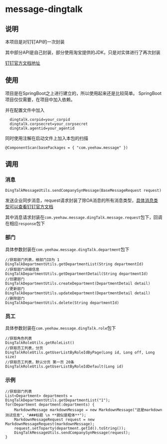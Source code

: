 # message-dingtalk
## 说明
本项目是对钉钉API的一次封装    

其中部分API是自己封装，部分使用淘宝提供的JDK，只是对实体进行了再次封装  

[钉钉官方文档地址](https://open-doc.dingtalk.com/docs/doc.htm?spm=a219a.7629140.0.0.ouVZC1&treeId=172&articleId=104981&docType=1)
## 使用
项目是在SpringBoot之上进行建立的，所以使用起来还是比较简单。
SpringBoot项目仅仅需要，在项目中加入依赖。   

并在配置文件中加入  
```
  dingtalk.corpid=your_corpid
  dingtalk.corpsecret=your_corpsecret
  dingtalk.agentid=your_agentid  
```
同时使用注解在启动文件上加入本包的扫描
```
@ComponentScan(basePackages = { "com.yeehaw.message" })
```
## 调用
### 消息

```
DingTalkMessageUtils.sendCompanySynMessage(BaseMessageRequest request)
```
发送企业同步消息，request请求封装了除OA消息的所有消息类型，[具体消息类型可以查看钉钉官方文档](https://open-doc.dingtalk.com/docs/doc.htm?spm=a219a.7629140.0.0.3b0zrH&treeId=172&articleId=104972&docType=1)    

其中消息请求封装在``com.yeehaw.message.dingTalk.message.request``包下，回调在相应``response``包下  

### 部门    
具体参数封装在``com.yeehaw.message.dingTalk.department``包下
```
//获取部门列表，根部门ID为 1 
DingTalkDepartmentUtils.getDepartmentList(String departmentId)
//获取部门详细信息
DingTalkDepartmentUtils.getDepartmentDetail(String departmentId)
//创建部门
DingTalkDepartmentUtils.createDepartment(DepartmentDetail detail)
//更新部门
DingTalkDepartmentUtils.updateDepartment(DepartmentDetail detail)
//删除部门
DingTalkDepartmentUtils.delete(String departmentId)
```

### 员工
具体参数封装在``com.yeehaw.message.dingTalk.role``包下
```
//获取角色列表
DingTalkRoleUtils.getRoleList()
//获取员工列表，分页
DingTalkRoleUtils.getUserListByRoleIdByPage(Long id, Long off, Long size)
//获取员工列表，默认分页 第一页 20条
DingTalkRoleUtils.getUserListByRoleIdDefault(Long id)
```

### 示例 
```
//获取部门列表
List<Department> departments = DingTalkDepartmentUtils.getDepartmentList("1");
for(Department department:departments) {  
    MarkdownMessage markdownMessage = new MarkdownMessage("这是markdown测试信息", "###标题 \n **貌似是粗体**");  
    MarkdownMessageRequest request = new MarkdownMessageRequest(markdownMessage);  
    request.setToparty(department.getId().toString());  
    DingTalkMessageUtils.sendCompanySynMessage(request);  
}         
```